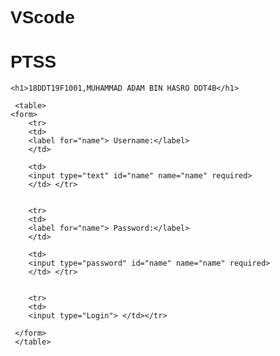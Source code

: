# VScode
<!DOCTYPE html>
<html lang="en">
<head>
    <meta charset="UTF-8">
    <meta http-equiv="X-UA-Compatible" content="IE=edge">
    <meta name="viewport" content="width=device-width, initial-scale=1.0">
    <title>CSS</title>
    <!--internal css-->
    <style>
       *{
           font-family: Arial;
       }
    table{
    background-color:blue;
    margin-left: 30%;
    margin-right: 30%;
    border: white;
     }
    </style>
</head>

<body>
    <h1>PTSS</h1>

    <h1>18DDT19F1001,MUHAMMAD ADAM BIN HASRO DDT4B</h1>

     <table>
    <form>
        <tr> 
        <td>
        <label for="name"> Username:</label> 
        </td>
    
        <td>
        <input type="text" id="name" name="name" required>
        </td> </tr>

    
        <tr> 
        <td>
        <label for="name"> Password:</label> 
        </td>
        
        <td>
        <input type="password" id="name" name="name" required>
        </td> </tr>


        <tr>
        <td>
        <input type="Login"> </td></tr> 

     </form>
     </table>

</body>
</html>